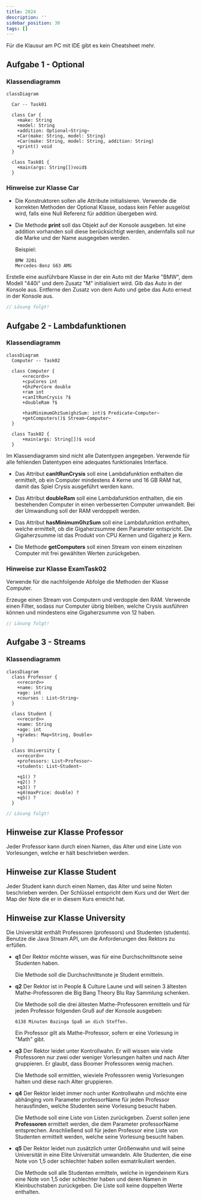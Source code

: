 ```yaml
---
title: 2024
description: ''
sidebar_position: 30
tags: []
---
```


Für die Klausur am PC mit IDE gibt es kein Cheatsheet mehr.

## Aufgabe 1 - Optional

### Klassendiagramm

```mermaid
classDiagram

  Car -- Task01

  class Car {
    +make: String
    +model: String
    +addition: Optional~String~
    +Car(make: String, model: String)
    +Car(make: String, model: String, addition: String)
    +print() void
  }

  class Task01 {
    +main(args: String[])void$
  }
```

### Hinweise zur Klasse Car

- Die Konstruktoren sollen alle Attribute initialisieren. Verwende die korrekten
  Methoden der Optional Klasse, sodass kein Fehler ausgelöst wird, falls eine
  Null Referenz für addition übergeben wird.

- Die Methode **print** soll das Objekt auf der Konsole ausgeben. Ist eine
  addition vorhanden soll diese berücksichtigt werden, andernfalls soll nur die
  Marke und der Name ausgegeben werden.

  Beispiel:

  ```
  BMW 320i
  Mercedes-Benz G63 AMG
  ```

Erstelle eine ausführbare Klasse in der ein Auto mit der Marke "BMW", dem Modell
"440i" und dem Zusatz "M" initialisiert wird. Gib das Auto in der Konsole aus.
Entferne den Zusatz von dem Auto und gebe das Auto erneut in der Konsole aus.

```java
// Lösung folgt!
```

## Aufgabe 2 - Lambdafunktionen

### Klassendiagramm

```mermaid
classDiagram
  Computer -- Task02

  class Computer {
      <<record>>
      +cpuCores int
      +GhzPerCore double
      +ram int
      +canItRunCrysis ?$
      +doubleRam ?$

      +hasMinimumGhzSum(ghzSum: int)$ Predicate~Computer~
      +getComputers()$ Stream~Computer~
  }

  class Task02 {
      +main(args: String[])$ void
  }
```

Im Klassendiagramm sind nicht alle Datentypen angegeben. Verwende für alle
fehlenden Datentypen eine adequates funktionales Interface.

- Das Attribut **canItRunCrysis** soll eine Lambdafunktion enthalten die
  ermittelt, ob ein Computer mindestens 4 Kerne und 16 GB RAM hat, damit das
  Spiel Crysis ausgeführt werden kann.

- Das Attribut **doubleRam** soll eine Lambdafunktion enthalten, die ein
  bestehenden Computer in einen verbesserten Computer umwandelt. Bei der
  Umwandlung soll der RAM verdoppelt werden.

- Das Attribut **hasMinimumGhzSum** soll eine Lambdafunktion enthalten, welche
  ermittelt, ob die Gigaherzsumme dem Parameter entspricht. Die Gigaherzsumme
  ist das Produkt von CPU Kernen und Gigaherz je Kern.

- Die Methode **getComputers** soll einen Stream von einem einzelnen Computer
  mit frei gewählten Werten zurückgeben.

### Hinweise zur Klasse ExamTask02

Verwende für die nachfolgende Abfolge die Methoden der Klasse Computer.

Erzeuge einen Stream von Computern und verdopple den RAM. Verwende einen Filter,
sodass nur Computer übrig bleiben, welche Crysis ausführen können und mindestens
eine Gigaherzsumme von 12 haben.

```java
// Lösung folgt!
```

## Aufgabe 3 - Streams

### Klassendiagramm

```mermaid
classDiagram
  class Professor {
    <<record>>
    +name: String
    +age: int
    +courses : List~String~
  }

  class Student {
    <<record>>
    +name: String
    +age: int
    +grades: Map<String, Double>
  }

  class University {
    <<record>>
    +professors: List~Professor~
    +students: List~Student~

    +q1() ?
    +q2() ?
    +q3() ?
    +q4(maxPrice: double) ?
    +q5() ?
  }
```

```java
// Lösung folgt!
```

## Hinweise zur Klasse Professor

Jeder Professor kann durch einen Namen, das Alter und eine Liste von
Vorlesungen, welche er hält beschrieben werden.

## Hinweise zur Klasse Student

Jeder Student kann durch einen Namen, das Alter und seine Noten beschrieben
werden. Der Schlüssel entspricht dem Kurs und der Wert der Map der Note die er
in diesem Kurs erreicht hat.

## Hinweise zur Klasse University

Die Universität enthält Professoren (professors) und Studenten (students).
Benutze die Java Stream API, um die Anforderungen des Rektors zu erfüllen.

- **q1** Der Rektor möchte wissen, was für eine Durchschnittsnote seine
  Studenten haben.

  Die Methode soll die Durchschnittsnote je Student ermitteln.

- **q2** Der Rektor ist in People & Culture Laune und will seinen 3 ältesten
  Mathe-Professoren die Big Bang Theory Blu Ray Sammlung schenken.

  Die Methode soll die drei ältesten Mathe-Professoren ermitteln und für jeden
  Professor folgenden Gruß auf der Konsole ausgeben:

  ```
  6138 Minuten Bazinga Spaß an dich Steffen.
  ```

  Ein Professor gilt als Mathe-Professor, sofern er eine Vorlesung in "Math"
  gibt.

- **q3** Der Rektor leidet unter Kontrollwahn. Er will wissen wie viele
  Professoren nur zwei oder weniger Vorlesungen halten und nach Alter
  gruppieren. Er glaubt, dass Boomer Professoren wenig machen.

  Die Methode soll ermittlen, wieviele Professoren wenig Vorlesungen halten und
  diese nach Alter gruppieren.

- **q4** Der Rektor leidet immer noch unter Kontrollwahn und möchte eine
  abhänging vom Parameter professorName für jeden Professor herausfinden, welche
  Studenten seine Vorlesung besucht haben.

  Die Methode soll eine Liste von Listen zurückgeben. Zuerst sollen jene
  **Professoren** ermittelt werden, die dem Parameter professorName entsprechen.
  Anschließend soll für jeden Professor eine Liste von Studenten ermittelt
  werden, welche seine Vorlesung besucht haben.

- **q5** Der Rektor leidet nun zusätzlich unter Größenwahn und will seine
  Universität in eine Elite Universität umwandeln. Alle Studenten, die eine Note
  von 1,5 oder schlechter haben sollen exmatrikuliert werden.

  Die Methode soll alle Studenten ermitteln, welche in irgendeinem Kurs eine
  Note von 1,5 oder schlechter haben und deren Namen in Kleinbuchstaben
  zurückgeben. Die Liste soll keine doppelten Werte enthalten.
